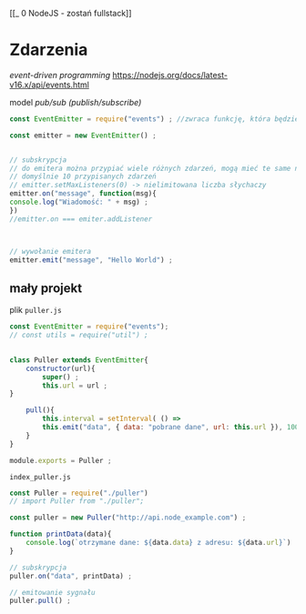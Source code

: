 [[_ 0 NodeJS - zostań fullstack]]



# Zdarzenia
*event-driven programming*
https://nodejs.org/docs/latest-v16.x/api/events.html

model *pub/sub (publish/subscribe)*

```js
const EventEmitter = require("events") ; //zwraca funkcję, która będzie konstruktorem 

const emitter = new EventEmitter() ;


// subskrypcja
// do emitera można przypiać wiele różnych zdarzeń, mogą mieć te same nazwy
// domyślnie 10 przypisanych zdarzeń
// emitter.setMaxListeners(0) -> nielimitowana liczba słychaczy
emitter.on("message", function(msg){
console.log("Wiadomość: " + msg) ;
})
//emitter.on === emiter.addListener



// wywołanie emitera
emitter.emit("message", "Hello World") ;
```


## mały projekt
plik `puller.js`
```js
const EventEmitter = require("events");
// const utils = require("util") ;
 

class Puller extends EventEmitter{
	constructor(url){
		super() ;
		this.url = url ;
}

	pull(){
		this.interval = setInterval( () =>
		this.emit("data", { data: "pobrane dane", url: this.url }), 1000) ;
	}
}

module.exports = Puller ;
```

`index_puller.js`
```js
const Puller = require("./puller")
// import Puller from "./puller";

const puller = new Puller("http://api.node_example.com") ;

function printData(data){
	console.log(`otrzymane dane: ${data.data} z adresu: ${data.url}`)
}

// subskrypcja
puller.on("data", printData) ;

// emitowanie sygnału
puller.pull() ;
```



